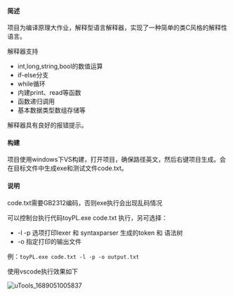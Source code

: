 #### 简述

项目为编译原理大作业，解释型语言解释器，实现了一种简单的类C风格的解释性语言。

解释器支持

- int,long,string,bool的数值运算
- if-else分支
- while循环
- 内建print、read等函数
- 函数递归调用
- 基本数据类型数组存储等

解释器具有良好的报错提示。

#### 构建

项目使用windows下VS构建，打开项目，确保路径英文，然后右键项目生成。会在目标文件中生成exe和测试文件code.txt。

#### 说明

code.txt需要GB2312编码，否则exe执行会出现乱码情况

可以控制台执行代码toyPL.exe code.txt 执行，另可选择：

- -l -p 选项打印lexer 和 syntaxparser 生成的token 和 语法树
- -o 指定打印的输出文件

例：`toyPL.exe code.txt -l -p -o output.txt`

使用vscode执行效果如下

![uTools_1689051005837](C:\Users\xiaoliu\Desktop\Interpreter\interpreter\readmePic\uTools_1689051005837.png)
